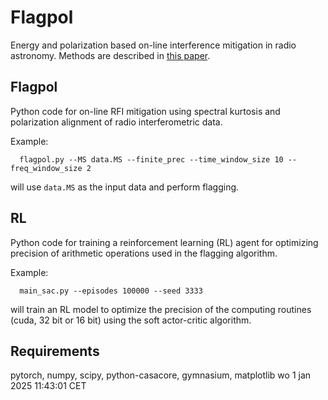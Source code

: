 # Flagpol
Energy and polarization based on-line interference mitigation in radio astronomy. Methods are described in [this paper](https://arxiv.org/abs/2412.14775).

## Flagpol
Python code for on-line RFI mitigation using spectral kurtosis and polarization alignment of radio interferometric data.

Example:

```
  flagpol.py --MS data.MS --finite_prec --time_window_size 10 --freq_window_size 2
```

will use ```data.MS``` as the input data and perform flagging.

## RL
Python code for training a reinforcement learning (RL) agent for optimizing precision of arithmetic operations used in the flagging algorithm.

Example:

```
  main_sac.py --episodes 100000 --seed 3333
```
will train an RL model to optimize the precision of the computing routines (cuda, 32 bit or 16 bit) using the soft actor-critic algorithm.


## Requirements
pytorch, numpy, scipy, python-casacore, gymnasium, matplotlib
wo  1 jan 2025 11:43:01 CET
